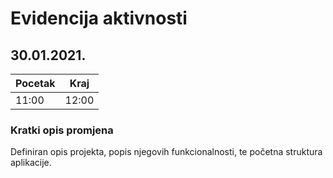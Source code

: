 # Evidencija aktivnosti

## 30.01.2021.
Pocetak | Kraj
------- | ----
11:00   | 12:00
### Kratki opis promjena
Definiran opis projekta, popis njegovih funkcionalnosti, te početna struktura aplikacije.


